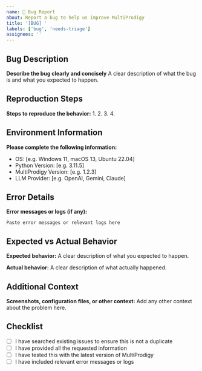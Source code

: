 ```yaml
---
name: 🐛 Bug Report
about: Report a bug to help us improve MultiProdigy
title: '[BUG] '
labels: ['bug', 'needs-triage']
assignees: ''
---
```


## Bug Description
**Describe the bug clearly and concisely**
A clear description of what the bug is and what you expected to happen.

## Reproduction Steps
**Steps to reproduce the behavior:**
1. 
2. 
3. 
4. 

## Environment Information
**Please complete the following information:**
- OS: [e.g. Windows 11, macOS 13, Ubuntu 22.04]
- Python Version: [e.g. 3.11.5]
- MultiProdigy Version: [e.g. 1.2.3]
- LLM Provider: [e.g. OpenAI, Gemini, Claude]

## Error Details
**Error messages or logs (if any):**
```
Paste error messages or relevant logs here
```

## Expected vs Actual Behavior
**Expected behavior:**
A clear description of what you expected to happen.

**Actual behavior:**
A clear description of what actually happened.

## Additional Context
**Screenshots, configuration files, or other context:**
Add any other context about the problem here.

## Checklist
- [ ] I have searched existing issues to ensure this is not a duplicate
- [ ] I have provided all the requested information
- [ ] I have tested this with the latest version of MultiProdigy
- [ ] I have included relevant error messages or logs
